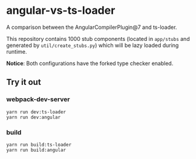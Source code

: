 # angular-vs-ts-loader
A comparison between the AngularCompilerPlugin@7 and ts-loader.

This repository contains 1000 stub components (located in `app/stubs` and generated by `util/create_stubs.py`) which will be lazy loaded during runtime.

**Notice**: Both configurations have the forked type checker enabled.

## Try it out
### webpack-dev-server
```
yarn run dev:ts-loader
yarn run dev:angular
```

### build
```
yarn run build:ts-loader
yarn run build:angular
```
